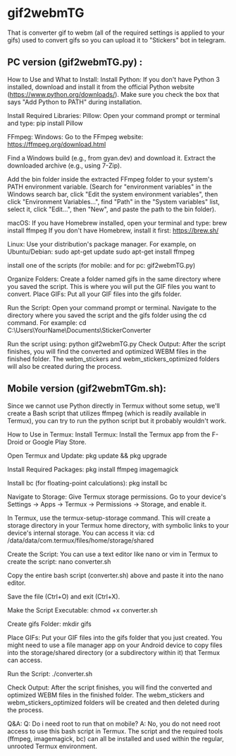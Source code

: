 # gif2webmTG
That is converter gif to webm (all of the required settings is applied to your gifs) used to convert gifs so you can upload it to "Stickers" bot in telegram.

## PC version  (gif2webmTG.py) :
How to Use and What to Install:
Install Python: If you don't have Python 3 installed, download and install it from the official Python website (https://www.python.org/downloads/). Make sure you check the box that says "Add Python to PATH" during installation.

Install Required Libraries:
Pillow: Open your command prompt or terminal and type:
pip install Pillow

FFmpeg:
Windows:
Go to the FFmpeg website: https://ffmpeg.org/download.html

Find a Windows build (e.g., from gyan.dev) and download it.
Extract the downloaded archive (e.g., using 7-Zip).

Add the bin folder inside the extracted FFmpeg folder to your system's PATH environment variable. (Search for "environment variables" in the Windows search bar, click "Edit the system environment variables", then click "Environment Variables...", find "Path" in the "System variables" list, select it, click "Edit...", then "New", and paste the path to the bin folder).

macOS:
If you have Homebrew installed, open your terminal and type:
brew install ffmpeg
If you don't have Homebrew, install it first: https://brew.sh/

Linux: Use your distribution's package manager. For example, on Ubuntu/Debian:
sudo apt-get update
sudo apt-get install ffmpeg

install one of the scripts (for mobile: and for pc: gif2webmTG.py)

Organize Folders:
Create a folder named gifs in the same directory where you saved the script. This is where you will put the GIF files you want to convert.
Place GIFs: Put all your GIF files into the gifs folder.

Run the Script:
Open your command prompt or terminal.
Navigate to the directory where you saved the script and the gifs folder using the cd command. For example:
cd C:\Users\YourName\Documents\StickerConverter

Run the script using:
python gif2webmTG.py
Check Output: After the script finishes, you will find the converted and optimized WEBM files in the finished folder. The webm_stickers and webm_stickers_optimized folders will also be created during the process.



## Mobile version (gif2webmTGm.sh):
Since we cannot use Python directly in Termux without some setup, we'll create a Bash script that utilizes ffmpeg (which is readily available in Termux), you can try to run the python script but it probably wouldn't work.

How to Use in Termux:
Install Termux: Install the Termux app from the F-Droid or Google Play Store.

Open Termux and Update:
pkg update && pkg upgrade

Install Required Packages:
pkg install ffmpeg imagemagick

Install bc (for floating-point calculations):
pkg install bc

Navigate to Storage:
Give Termux storage permissions. Go to your device's Settings -> Apps -> Termux -> Permissions -> Storage, and enable it.

In Termux, use the termux-setup-storage command. This will create a storage directory in your Termux home directory, with symbolic links to your device's internal storage. You can access it via:
cd /data/data/com.termux/files/home/storage/shared

Create the Script:
You can use a text editor like nano or vim in Termux to create the script:
nano converter.sh

Copy the entire bash script (converter.sh) above and paste it into the nano editor.

Save the file (Ctrl+O) and exit (Ctrl+X).

Make the Script Executable:
chmod +x converter.sh

Create gifs Folder:
mkdir gifs

Place GIFs: Put your GIF files into the gifs folder that you just created. You might need to use a file manager app on your Android device to copy files into the storage/shared directory (or a subdirectory within it) that Termux can access.

Run the Script:
./converter.sh

Check Output: After the script finishes, you will find the converted and optimized WEBM files in the finished folder. The webm_stickers and webm_stickers_optimized folders will be created and then deleted during the process.



Q&A:
Q: Do i need root to run that on mobile?
A: No, you do not need root access to use this bash script in Termux. The script and the required tools (ffmpeg, imagemagick, bc) can all be installed and used within the regular, unrooted Termux environment.
